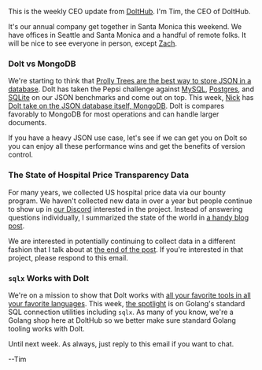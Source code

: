 This is the weekly CEO update from [DoltHub](https://www.dolthub.com/). I'm Tim, the CEO of DoltHub. 

It's our annual company get together in Santa Monica this weekend. We have offices in Seattle and Santa Monica and a handful of remote folks. It will be nice to see everyone in person, except [Zach](https://www.dolthub.com/team#zach).

### Dolt vs MongoDB

We're starting to think that [Prolly Trees are the best way to store JSON in a database](https://www.dolthub.com/blog/2024-07-15-json-prolly-trees/). Dolt has taken the Pepsi challenge against [MySQL](https://www.dolthub.com/blog/2024-09-09-json-mysql-vs-dolt/), [Postgres](https://www.dolthub.com/blog/2024-09-22-json-postgres-vs-dolt/), and [SQLite](https://www.dolthub.com/blog/2024-11-18-json-sqlite-vs-dolt/) on our JSON benchmarks and come out on top. This week, [Nick](https://www.dolthub.com/team#nick) has [Dolt take on the JSON database itself, MongoDB](https://www.dolthub.com/blog/2025-01-30-json-mongodb-vs-dolt/). Dolt is compares favorably to MongoDB for most operations and can handle larger documents.

If you have a heavy JSON use case, let's see if we can get you on Dolt so you can enjoy all these performance wins and get the benefits of version control. 

### The State of Hospital Price Transparency Data

For many years, we collected US hospital price data via our bounty program. We haven't collected new data in over a year but people continue to show up in [our Discord](https://discord.gg/gqr7K4VNKe) interested in the project. Instead of answering questions individually, I summarized the state of the world in [a handy blog post](https://www.dolthub.com/blog/2025-01-28-state-of-hospital-price-transparency-data/). 

We are interested in potentially continuing to collect data in a different fashion that I talk about at [the end of the post](https://www.dolthub.com/blog/2025-01-28-state-of-hospital-price-transparency-data/#whats-next). If you're interested in that project, please respond to this email.

### `sqlx` Works with Dolt

We're on a mission to show that Dolt works with [all your favorite tools in all your favorite languages](https://docs.dolthub.com/guides/dolt-tested-apps). This week, [the spotlight](https://www.dolthub.com/blog/2025-01-24-go-sql-with-dolt/) is on Golang's standard SQL connection utilities including `sqlx`. As many of you know, we're a Golang shop here at DoltHub so we better make sure standard Golang tooling works with Dolt.

Until next week. As always, just reply to this email if you want to chat.

--Tim